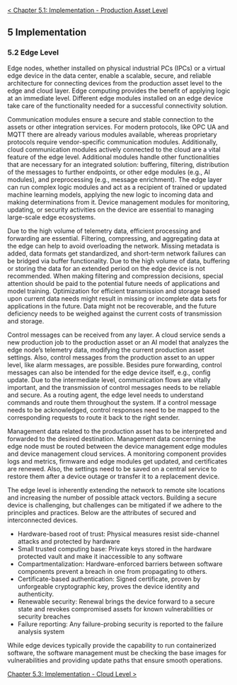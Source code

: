 [< Chapter 5.1: Implementation - Production Asset Level](05a_Implementation_ProductionAssetLevel.md)

## 5 Implementation
### 5.2	Edge Level
Edge nodes, whether installed on physical industrial PCs (IPCs) or a virtual edge device in the data center, enable a scalable, secure, and reliable architecture for connecting devices from the production asset level to the edge and cloud layer. Edge computing provides the benefit of applying logic at an immediate level. Different edge modules installed on an edge device take care of the functionality needed for a successful connectivity solution.

Communication modules ensure a secure and stable connection to the assets or other integration services. For modern protocols, like OPC UA and MQTT there are already various modules available, whereas proprietary protocols require vendor-specific communication modules. Additionally, cloud communication modules actively connected to the cloud are a vital feature of the edge level. Additional modules handle other functionalities that are necessary for an integrated solution: buffering, filtering, distribution of the messages to further endpoints, or other edge modules (e.g., AI modules), and preprocessing (e.g., message enrichment). The edge layer can run complex logic modules and act as a recipient of trained or updated machine learning models, applying the new logic to incoming data and making determinations from it. Device management modules for monitoring, updating, or security activities on the device are essential to managing large-scale edge ecosystems.

Due to the high volume of telemetry data, efficient processing and forwarding are essential. Filtering, compressing, and aggregating data at the edge can help to avoid overloading the network. Missing metadata is added, data formats get standardized, and short-term network failures can be bridged via buffer functionality. Due to the high volume of data, buffering or storing the data for an extended period on the edge device is not recommended. When making filtering and compression decisions, special attention should be paid to the potential future needs of applications and model training. Optimization for efficient transmission and storage based upon current data needs might result in missing or incomplete data sets for applications in the future. Data might not be recoverable, and the future deficiency needs to be weighed against the current costs of transmission and storage.

Control messages can be received from any layer. A cloud service sends a new production job to the production asset or an AI model that analyzes the edge node’s telemetry data, modifying the current production asset settings. Also, control messages from the production asset to an upper level, like alarm messages, are possible. Besides pure forwarding, control messages can also be intended for the edge device itself, e.g., config update. Due to the intermediate level, communication flows are vitally important, and the transmission of control messages needs to be reliable and secure. As a routing agent, the edge level needs to understand commands and route them throughout the system. If a control message needs to be acknowledged, control responses need to be mapped to the corresponding requests to route it back to the right sender.

Management data related to the production asset has to be interpreted and forwarded to the desired destination. Management data concerning the edge node must be routed between the device management edge modules and device management cloud services. A monitoring component provides logs and metrics, firmware and edge modules get updated, and certificates are renewed. Also, the settings need to be saved on a central service to restore them after a device outage or transfer it to a replacement device.

The edge level is inherently extending the network to remote site locations and increasing the number of possible attack vectors. Building a secure device is challenging, but challenges can be mitigated if we adhere to the principles and practices. Below are the attributes of secured and interconnected devices.

* Hardware-based root of trust: Physical measures resist side-channel attacks and protected by hardware
* Small trusted computing base:  Private keys stored in the hardware protected vault and make it inaccessible to any software
* Compartmentalization: Hardware-enforced barriers between software components prevent a breach in one from propagating to others.
* Certificate-based authentication: Signed certificate, proven by unforgeable cryptographic key, proves the device identity and authenticity.
* Renewable security: Renewal brings the device forward to a secure state and revokes compromised assets for known vulnerabilities or security breaches
* Failure reporting: Any failure-probing security is reported to the failure analysis system

While edge devices typically provide the capability to run containerized software, the software management must be checking the base images for vulnerabilities and providing update paths that ensure smooth operations.

[Chapter 5.3: Implementation - Cloud Level >](05c_Implementation_CloudLevel.md)

